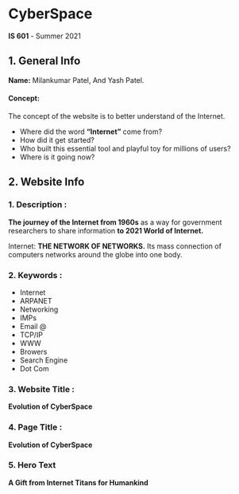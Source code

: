# CyberSpace
**IS 601** - Summer 2021
## 1. General Info

**Name:** Milankumar Patel, And Yash Patel.
#### Concept:
The concept of the website is to better understand of the Internet.
* Where did the word **“Internet”** come from?
* How did it get started?
* Who built this essential tool and playful toy for millions of users?
* Where is it going now?

## 2. Website Info

### 1. Description : 
**The journey of the Internet from 1960s** as a way for government researchers to share information **to 2021 World of Internet.**

Internet: **THE NETWORK OF NETWORKS.** Its mass connection of computers networks around the globe into one body.

### 2. Keywords : 
* Internet 
* ARPANET
* Networking
* IMPs
* Email @
* TCP/IP
* WWW
* Browers
* Search Engine
* Dot Com

### 3. Website Title :
**Evolution of CyberSpace**

### 4. Page Title : 
**Evolution of CyberSpace**

### 5. Hero Text
**A Gift from Internet Titans for Humankind**
